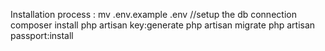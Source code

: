 Installation process :
mv .env.example .env
//setup the db connection
composer install
php artisan key:generate
php artisan migrate
php artisan passport:install
